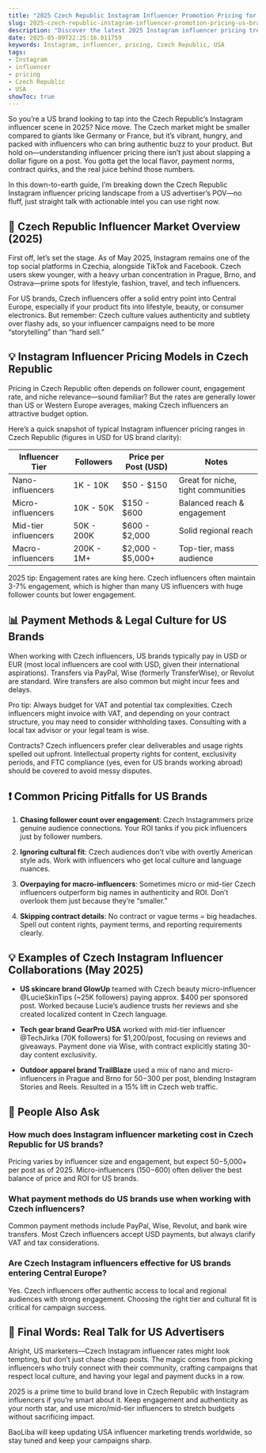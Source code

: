 ```yaml
---
title: "2025 Czech Republic Instagram Influencer Promotion Pricing for US Brands"
slug: 2025-czech-republic-instagram-influencer-promotion-pricing-us-brands-2025-05-09
description: "Discover the latest 2025 Instagram influencer pricing trends in the Czech Republic tailored for US brands. Practical insights to help American advertisers navigate local market rates, payment norms, and collaboration strategies."
date: 2025-05-09T22:25:16.011759
keywords: Instagram, influencer, pricing, Czech Republic, USA
tags:
- Instagram
- influencer
- pricing
- Czech Republic
- USA
showToc: true
---
```


So you’re a US brand looking to tap into the Czech Republic’s Instagram influencer scene in 2025? Nice move. The Czech market might be smaller compared to giants like Germany or France, but it’s vibrant, hungry, and packed with influencers who can bring authentic buzz to your product. But hold on—understanding influencer pricing there isn’t just about slapping a dollar figure on a post. You gotta get the local flavor, payment norms, contract quirks, and the real juice behind those numbers.

In this down-to-earth guide, I’m breaking down the Czech Republic Instagram influencer pricing landscape from a US advertiser’s POV—no fluff, just straight talk with actionable intel you can use right now.

## 📢 Czech Republic Influencer Market Overview (2025)

First off, let’s set the stage. As of May 2025, Instagram remains one of the top social platforms in Czechia, alongside TikTok and Facebook. Czech users skew younger, with a heavy urban concentration in Prague, Brno, and Ostrava—prime spots for lifestyle, fashion, travel, and tech influencers.

For US brands, Czech influencers offer a solid entry point into Central Europe, especially if your product fits into lifestyle, beauty, or consumer electronics. But remember: Czech culture values authenticity and subtlety over flashy ads, so your influencer campaigns need to be more “storytelling” than “hard sell.”

## 💡 Instagram Influencer Pricing Models in Czech Republic

Pricing in Czech Republic often depends on follower count, engagement rate, and niche relevance—sound familiar? But the rates are generally lower than US or Western Europe averages, making Czech influencers an attractive budget option.

Here’s a quick snapshot of typical Instagram influencer pricing ranges in Czech Republic (figures in USD for US brand clarity):

| Influencer Tier            | Followers        | Price per Post (USD)  | Notes                          |
|---------------------------|------------------|----------------------|--------------------------------|
| Nano-influencers           | 1K - 10K         | $50 - $150           | Great for niche, tight communities |
| Micro-influencers          | 10K - 50K        | $150 - $600          | Balanced reach & engagement    |
| Mid-tier influencers       | 50K - 200K       | $600 - $2,000        | Solid regional reach           |
| Macro-influencers          | 200K - 1M+       | $2,000 - $5,000+     | Top-tier, mass audience        |

2025 tip: Engagement rates are king here. Czech influencers often maintain 3-7% engagement, which is higher than many US influencers with huge follower counts but lower engagement.

## 📊 Payment Methods & Legal Culture for US Brands

When working with Czech influencers, US brands typically pay in USD or EUR (most local influencers are cool with USD, given their international aspirations). Transfers via PayPal, Wise (formerly TransferWise), or Revolut are standard. Wire transfers are also common but might incur fees and delays.

Pro tip: Always budget for VAT and potential tax complexities. Czech influencers might invoice with VAT, and depending on your contract structure, you may need to consider withholding taxes. Consulting with a local tax advisor or your legal team is wise.

Contracts? Czech influencers prefer clear deliverables and usage rights spelled out upfront. Intellectual property rights for content, exclusivity periods, and FTC compliance (yes, even for US brands working abroad) should be covered to avoid messy disputes.

## ❗ Common Pricing Pitfalls for US Brands

1. **Chasing follower count over engagement**: Czech Instagrammers prize genuine audience connections. Your ROI tanks if you pick influencers just by follower numbers.

2. **Ignoring cultural fit**: Czech audiences don’t vibe with overtly American style ads. Work with influencers who get local culture and language nuances.

3. **Overpaying for macro-influencers**: Sometimes micro or mid-tier Czech influencers outperform big names in authenticity and ROI. Don’t overlook them just because they’re “smaller.”

4. **Skipping contract details**: No contract or vague terms = big headaches. Spell out content rights, payment terms, and reporting requirements clearly.

## 💡 Examples of Czech Instagram Influencer Collaborations (May 2025)

- **US skincare brand GlowUp** teamed with Czech beauty micro-influencer @LucieSkinTips (~25K followers) paying approx. $400 per sponsored post. Worked because Lucie’s audience trusts her reviews and she created localized content in Czech language.

- **Tech gear brand GearPro USA** worked with mid-tier influencer @TechJirka (70K followers) for $1,200/post, focusing on reviews and giveaways. Payment done via Wise, with contract explicitly stating 30-day content exclusivity.

- **Outdoor apparel brand TrailBlaze** used a mix of nano and micro-influencers in Prague and Brno for $50-$300 per post, blending Instagram Stories and Reels. Resulted in a 15% lift in Czech web traffic.

## 📢 People Also Ask

### How much does Instagram influencer marketing cost in Czech Republic for US brands?

Pricing varies by influencer size and engagement, but expect $50-$5,000+ per post as of 2025. Micro-influencers ($150-$600) often deliver the best balance of price and ROI for US brands.

### What payment methods do US brands use when working with Czech influencers?

Common payment methods include PayPal, Wise, Revolut, and bank wire transfers. Most Czech influencers accept USD payments, but always clarify VAT and tax considerations.

### Are Czech Instagram influencers effective for US brands entering Central Europe?

Yes. Czech influencers offer authentic access to local and regional audiences with strong engagement. Choosing the right tier and cultural fit is critical for campaign success.

## 📢 Final Words: Real Talk for US Advertisers

Alright, US marketers—Czech Instagram influencer rates might look tempting, but don’t just chase cheap posts. The magic comes from picking influencers who truly connect with their community, crafting campaigns that respect local culture, and having your legal and payment ducks in a row.

2025 is a prime time to build brand love in Czech Republic with Instagram influencers if you’re smart about it. Keep engagement and authenticity as your north star, and use micro/mid-tier influencers to stretch budgets without sacrificing impact.

BaoLiba will keep updating USA influencer marketing trends worldwide, so stay tuned and keep your campaigns sharp.